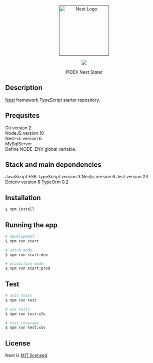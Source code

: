 <p align="center">
  <a href="" target="blank"><img src="https://nestjs.com/img/logo_text.svg" width="160" alt="Nest Logo" /></a>
</p>
<p align="center">
  <img src="https://secure.icbdr.com/MediaManagement/QL/MD97XZ6P2MCJT3RRNQL.jpg">
</p>

[travis-image]: https://api.travis-ci.org/nestjs/nest.svg?branch=master
[travis-url]: https://travis-ci.org/nestjs/nest
[linux-image]: https://img.shields.io/travis/nestjs/nest/master.svg?label=linux
[linux-url]: https://travis-ci.org/nestjs/nest
  
<p align="center">
  @DEX Nest Stater
</p>
    


## Description

[Nest](https://github.com/nestjs/nest) framework TypeScript starter repository.

## Prequsites

  <div>
    <div>
      Git version 2 
    </div>
    <div>
      NodeJS version 10 
    </div>
    <div>
      Nest-cli version 6
    </div>
    <div>
      MySqlServer
    </div>
    <div>
      Define NODE_ENV global variable.
    </div>
  </div>

## Stack and main dependencies

JavaScript ES6
TypeScript version 3
Nestjs version 6
Jest version 23
Dotenv version 8
TypeOrm 0.2


## Installation

```bash
$ npm install
```

## Running the app

```bash
# development
$ npm run start

# watch mode
$ npm run start:dev

# production mode
$ npm run start:prod
```

## Test

```bash
# unit tests
$ npm run test

# e2e tests
$ npm run test:e2e

# test coverage
$ npm run test:cov
```
## License

  Nest is [MIT licensed](LICENSE).
